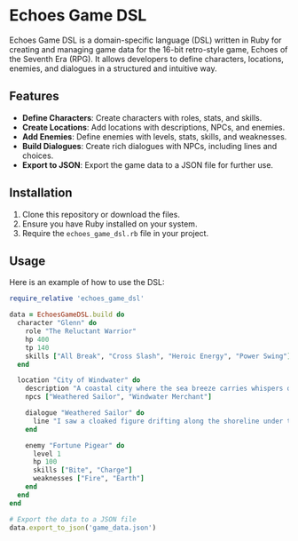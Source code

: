 # Echoes Game DSL

Echoes Game DSL is a domain-specific language (DSL) written in Ruby for creating and managing game data for the 16-bit retro-style game, Echoes of the Seventh Era (RPG). It allows developers to define characters, locations, enemies, and dialogues in a structured and intuitive way.

## Features

- **Define Characters**: Create characters with roles, stats, and skills.
- **Create Locations**: Add locations with descriptions, NPCs, and enemies.
- **Add Enemies**: Define enemies with levels, stats, skills, and weaknesses.
- **Build Dialogues**: Create rich dialogues with NPCs, including lines and choices.
- **Export to JSON**: Export the game data to a JSON file for further use.

## Installation

1. Clone this repository or download the files.
2. Ensure you have Ruby installed on your system.
3. Require the `echoes_game_dsl.rb` file in your project.

## Usage

Here is an example of how to use the DSL:

```ruby
require_relative 'echoes_game_dsl'

data = EchoesGameDSL.build do
  character "Glenn" do
    role "The Reluctant Warrior"
    hp 400
    tp 140
    skills ["All Break", "Cross Slash", "Heroic Energy", "Power Swing"]
  end

  location "City of Windwater" do
    description "A coastal city where the sea breeze carries whispers of old legends."
    npcs ["Weathered Sailor", "Windwater Merchant"]

    dialogue "Weathered Sailor" do
      line "I saw a cloaked figure drifting along the shoreline under the pale moon."
    end

    enemy "Fortune Pigear" do
      level 1
      hp 100
      skills ["Bite", "Charge"]
      weaknesses ["Fire", "Earth"]
    end
  end
end

# Export the data to a JSON file
data.export_to_json('game_data.json')